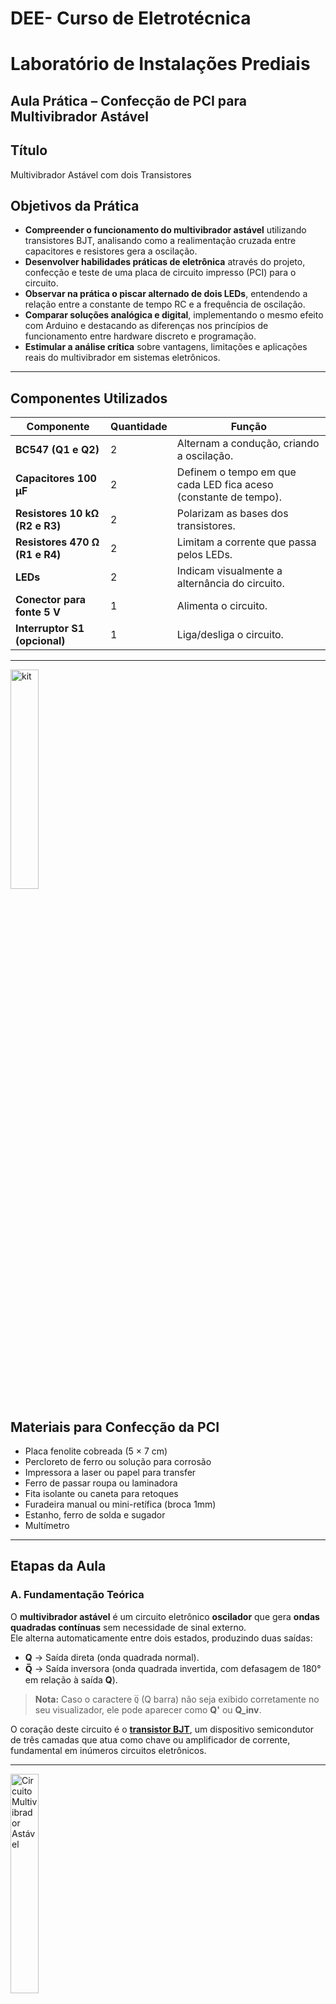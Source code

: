 
# DEE- Curso de Eletrotécnica 
# Laboratório de Instalações Prediais

## **Aula Prática – Confecção de PCI para Multivibrador Astável**


## Título
Multivibrador Astável com dois Transistores 

## Objetivos da Prática

- **Compreender o funcionamento do multivibrador astável** utilizando transistores BJT, analisando como a realimentação cruzada entre capacitores e resistores gera a oscilação.  
- **Desenvolver habilidades práticas de eletrônica** através do projeto, confecção e teste de uma placa de circuito impresso (PCI) para o circuito.  
- **Observar na prática o piscar alternado de dois LEDs**, entendendo a relação entre a constante de tempo RC e a frequência de oscilação.  
- **Comparar soluções analógica e digital**, implementando o mesmo efeito com Arduino e destacando as diferenças nos princípios de funcionamento entre hardware discreto e programação.  
- **Estimular a análise crítica** sobre vantagens, limitações e aplicações reais do multivibrador em sistemas eletrônicos.  


---

## Componentes Utilizados

| **Componente** | **Quantidade** | **Função** |
|----------------|----------------|------------|
| **BC547 (Q1 e Q2)** | 2 | Alternam a condução, criando a oscilação. |
| **Capacitores 100 µF** | 2 | Definem o tempo em que cada LED fica aceso (constante de tempo). |
| **Resistores 10 kΩ (R2 e R3)** | 2 | Polarizam as bases dos transistores. |
| **Resistores 470 Ω (R1 e R4)** | 2 | Limitam a corrente que passa pelos LEDs. |
| **LEDs** | 2 | Indicam visualmente a alternância do circuito. |
| **Conector para fonte 5 V** | 1 | Alimenta o circuito. |
| **Interruptor S1 (opcional)** | 1 | Liga/desliga o circuito. |

---
<img src="kit.jpg" alt="kit" width="30%">

## Materiais para Confecção da PCI

- Placa fenolite cobreada (5 × 7 cm)  
- Percloreto de ferro ou solução para corrosão  
- Impressora a laser ou papel para transfer  
- Ferro de passar roupa ou laminadora  
- Fita isolante ou caneta para retoques  
- Furadeira manual ou mini-retífica (broca 1mm)  
- Estanho, ferro de solda e sugador  
- Multímetro

---

## Etapas da Aula

### A. Fundamentação Teórica 

O **multivibrador astável** é um circuito eletrônico **oscilador** que gera **ondas quadradas contínuas** sem necessidade de sinal externo.  
Ele alterna automaticamente entre dois estados, produzindo duas saídas:

- **Q** → Saída direta (onda quadrada normal).  
- **Q̅** → Saída inversora (onda quadrada invertida, com defasagem de 180° em relação à saída **Q**).

> **Nota:** Caso o caractere `Q̅` (Q barra) não seja exibido corretamente no seu visualizador, ele pode aparecer como **Q'** ou **Q_inv**.

O coração deste circuito é o **[transistor BJT](transistor-BJT.md)**, um dispositivo semicondutor de três camadas que atua como chave ou amplificador de corrente, fundamental em inúmeros circuitos eletrônicos.

---

<img src="fig1.png" alt="Circuito Multivibrador Astável" width="30%">

---

### **Princípio de Funcionamento**

### **1. Início do ciclo**
- Suponha que o transistor **Q1** esteja saturado (**ligado**).  
- Nesse momento, o transistor **Q2** estará em corte (**desligado**).  
- Assim:
  - **Saída Q** → Nível **baixo (0)**.  
  - **Saída Q̅** → Nível **alto (1)**.

---

### **2. Carregamento dos capacitores (C1 e C2)**
- O [capacitor](capacitor.md) **C1** começa a **carregar** através do resistor **R2**, criando um **atraso controlado**.  
- Quando a tensão no capacitor atingir o **limiar de disparo**, **Q1 desliga** e **Q2 liga**.

---

### **3. Troca de estados**
- Agora, o transistor **Q2** entra em saturação, invertendo as saídas:
  - **Saída Q̅** → Vai para nível **baixo (0)**.  
  - **Saída Q** → Vai para nível **alto (1)**.
- Ao mesmo tempo, **C2** começa a carregar, preparando a próxima comutação.

---

### **4. Oscilação contínua**
- O processo se repete indefinidamente, produzindo sinais alternados nas saídas.  
- O resultado é uma **onda quadrada** contínua, ideal para gerar **clocks** e sinais digitais.

---

### **5.Função dos Componentes**

| **Componente** | **Função** |
|----------------|------------|
| **Q1 e Q2** | Transistores que alternam entre saturação e corte, gerando a oscilação. |
| **C1 e C2** | Determinam, junto com os resistores, o tempo de cada meio-ciclo da oscilação. |
| **R2 e R3** | Controlam a polarização das bases dos transistores e definem, junto aos capacitores, a frequência. |
| **R1 e R4** | Limitam a corrente nos LEDs ou saídas **Q** e **Q̅**. |


<img src="componentes.jpg" alt="componentes" width="50%">

---

### **6.Equações do Circuito**

O período total da oscilação (T) pode ser estimado por:

`T ≈ 0,693 × (R2 + R3) × C`

Onde:

- **C** → Capacitância (C1 = C2, caso sejam iguais).  
- **R2** e **R3** → Resistores iguais para um circuito simétrico.

A frequência de oscilação é dada por:

`f = 1 / T`


> **Observação:** Se os resistores ou capacitores tiverem valores diferentes, o ciclo não será simétrico, resultando em tempos diferentes para nível alto e baixo.

---

### **7.Forma de Onda**

<img src="forma_onda.gif" alt="forma de onda" width="30%">

- A saída **Q** gera uma **onda quadrada**.  
- A saída **Q̅** gera uma **onda quadrada invertida**, defasada 180° em relação à saída **Q**.

---

### **8.Aplicações Práticas**
- Luzes de decoração (pisca-pisca de Natal).  
- Sinalizadores de alerta.  
- Temporizadores básicos.  
- Geração de clock para circuitos digitais simples.  
- Base de estudo para flip-flops e eletrônica sequencial.

---

## B. Parte Prática 

### **1.Estudo do Circuito**
Apresentar o **esquemático** do multivibrador:

<img src="fig2.jpg" alt="Layout PCI Multivibrador Astável" width="40%">

---
### **2. Desenho do circuito com os componetntes**

<img src="circuito_1.jpg" alt="Layout PCI Multivibrador Astável" width="40%">

---
### **3. Montagem do circuito em uma PCB**


<img src="circuito_2.jpg" alt="pcb1" width="40%">

<img src="circuito_3.jpg" alt="pcb2" width="40%">

<img src="circuito_4.jpg" alt="pcb2" width="40%">


Video no Youtube: https://www.youtube.com/watch?v=0rsv6dMTNQA

### **4. Desenho do Layout da PCI**

**Ferramentas sugeridas:**
- **KiCad**, **EasyEDA**, **Proteus** ou **Fritzing**.

### Ferramenta CAD Utilizada: EasyEDA

Neste projeto utilizamos o **[EasyEDA](https://easyeda.com/)** por ser uma plataforma **gratuita**, **simples** e **fácil de operar**, ideal para o desenvolvimento de **esquemáticos** e **placas de circuito impresso (PCBs)**.

### **Motivos da Escolha**
- 💻 **Plataforma online**, sem necessidade de instalação.  
- 📚 **Biblioteca extensa** de componentes, incluindo códigos **LCSC** para integração direta com fornecedores.  
- ⚡ **Ferramentas integradas** para captura de esquemático, layout de PCB e simulação.  
- 📝 **Geração automática** de arquivos de produção:  
  - **Gerbers**  
  - **BOM (Bill of Materials)**  
  - **Pick & Place**  
- 🔗 **Integração com serviços de fabricação e montagem** diretamente pela plataforma.

### **Fluxo de Trabalho Simplificado**
a. **Criação do Esquemático**  
   - Inserção de símbolos e conexões utilizando etiquetas de rede (*NetLabels*).  

b. **Anotação Automática (RefDes)**  
   - Numeração dos componentes e verificação elétrica (*ERC*).  

c. **Associação de Footprints**  
   - Vincular corretamente cada componente ao respectivo encapsulamento físico.

d. **Posicionamento e Roteamento**  
   - Organização física dos componentes e roteamento das trilhas de forma manual ou semi-automática.

e. **Verificação DRC**  
   - Conferência das regras de design conforme especificações do fabricante da PCB.

f. **Geração de Arquivos Finais**  
   - Exportação dos arquivos necessários para fabricação e montagem.

---

> **Acesse a ferramenta:** [https://easyeda.com/](https://easyeda.com/)  
> O EasyEDA é uma solução completa para projetos eletrônicos, desde a concepção até a produção.

<img src="easyEDA.jpg" alt="software" width="40%">


**Passos:**
1. Criar o esquema no software.  
2. Posicionar os componentes:  
   - LEDs na parte superior.  
   - Transistores próximos aos LEDs.  
   - Capacitores próximos às bases.  
   - Resistores de 470 Ω em série com os LEDs.  
   - Conector de entrada de 5V no canto inferior.  
3. Utilizar trilhas grossas para alimentação (Vcc e GND).  
4. Identificar polaridade dos LEDs e capacitores.

---

### **5. Transferência para Placa Física**
1. Imprimir o layout **espelhado** em papel couchê ou sulfite.  
2. Limpar a placa com **palha de aço** e álcool.  
3. Transferir o desenho com ferro de passar ou laminadora.  
4. Remover o papel em água morna e retocar falhas.

---

### **6. Corrosão da Placa**
1. Colocar a placa em recipiente plástico.  
2. Cobrir com **percloreto de ferro**.  
3. Mexer suavemente até remover todo o cobre exposto.  
4. Lavar em água corrente e secar.

> ⚠ **Segurança:** Utilize **luvas, óculos de proteção** e trabalhe em local ventilado.

---

### **7. Furação**
- Utilizar **broca de 1 mm** para resistores, LEDs e transistores.  
- Furos maiores para conectores.

---

### **8. Soldagem**
**Dicas importantes:**
- Soldar primeiro os **componentes menores**.  
- Verificar **polaridade** de LEDs e capacitores.  
- Evitar excesso de solda.  
- Usar **sugador** para correções.

---

### **9. Teste do Circuito**
1. Conectar a fonte de **5V**.  
2. Observar os LEDs piscando alternadamente.  
3. Caso haja falhas:  
   - Verificar polaridade dos componentes.  
   - Testar transistores com multímetro.  
   - Conferir a tensão de alimentação.

---
## C. Montagem do circuito utilizando o Arduino


### 1. **Descrição do Código: Multivibrador Astável com Arduino Uno**

Este código implementa o funcionamento de um **multivibrador astável** utilizando um **Arduino Uno** e dois LEDs.  
O objetivo é criar um efeito de **pisca-pisca alternado**, onde os LEDs acendem e apagam de forma intercalada em intervalos de tempo pré-definidos.

---

### 2. **Componentes Utilizados**
- **Arduino Uno**  
- **2 LEDs** (exemplo: vermelho e verde)  
- **2 resistores** de **220 Ω** (para limitar a corrente dos LEDs)

<img src="astavel-arduino.jpg" alt="Arduino Astável" width="60%">
